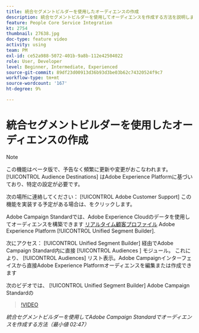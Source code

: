 ```yaml
---
title: 統合セグメントビルダーを使用したオーディエンスの作成
description: 統合セグメントビルダーを使用してオーディエンスを作成する方法を説明します
feature: People Core Service Integration
kt: 2754
thumbnail: 27638.jpg
doc-type: feature video
activity: using
team: PM
exl-id: ce52a988-5072-401b-9a8b-112e42504022
role: User, Developer
level: Beginner, Intermediate, Experienced
source-git-commit: 89df23d00913d36b93d3be03b62c74320524f9c7
workflow-type: tm+mt
source-wordcount: '167'
ht-degree: 9%

---
```


# 統合セグメントビルダーを使用したオーディエンスの作成

>[!NOTE]
>
>この機能はベータ版で、予告なく頻繁に更新や変更がおこなわれます。 [!UICONTROL Audience Destinations] はAdobe Experience Platformに基づいており、特定の設定が必要です。
>
>次の場所に連絡してください： [!UICONTROL Adobe Customer Support] この機能を実装する予定がある場合は、をクリックします。

Adobe Campaign Standardでは、Adobe Experience Cloudのデータを使用してオーディエンスを構築できます [リアルタイム顧客プロファイル](https://experienceleague.adobe.com/docs/platform-learn/tutorials/profiles/understanding-the-real-time-customer-profile.html?lang=en) Adobe Experience Platform [!UICONTROL Unified Segment Builder].

次にアクセス： [!UICONTROL Unified Segment Builder] 経由でAdobe Campaign Standard内に直接 [!UICONTROL Audiences ] モジュール。 これにより、 [!UICONTROL Audiences] リスト表示。Adobe Campaignインターフェイスから直接Adobe Experience Platformオーディエンスを編集または作成できます

次のビデオでは、 [!UICONTROL Unified Segment Builder] Adobe Campaign Standardの

>[!VIDEO](https://video.tv.adobe.com/v/27638?quality=12&learn=on)

*統合セグメントビルダーを使用してAdobe Campaign Standardでオーディエンスを作成する方法（最小値 02:47）*
